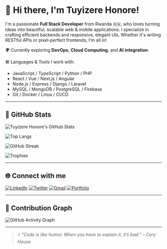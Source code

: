 # 👋 Hi there, I'm Tuyizere Honore!

I'm a passionate **Full Stack Developer** from Rwanda 🇷🇼, who loves turning ideas into beautiful, scalable web & mobile applications. I specialize in crafting efficient backends and responsive, elegant UIs. Whether it's writing RESTful APIs or pixel-perfect frontends, I'm all in!

🌍 Currently exploring **DevOps**, **Cloud Computing**, and **AI integration**.

🛠️ Languages & Tools I work with:
- JavaScript / TypeScript / Python / PHP
- React / Vue / Next.js / Angular
- Node.js / Express / Django / Laravel
- MySQL / MongoDB / PostgreSQL / Firebase
- Git / Docker / Linux / CI/CD

---

## 🚀 GitHub Stats

![Tuyizere Honore's GitHub Stats](https://github-readme-stats.vercel.app/api?username=TuyizereHonore&show_icons=true&theme=tokyonight&count_private=true&hide_title=true)

![Top Langs](https://github-readme-stats.vercel.app/api/top-langs/?username=TuyizereHonore&layout=compact&theme=tokyonight)

![GitHub Streak](https://streak-stats.demolab.com?user=TuyizereHonore&theme=tokyonight)

![Trophies](https://github-profile-trophy.vercel.app/?username=TuyizereHonore&theme=tokyonight&row=1&column=7)

---

## 🌐 Connect with me

[![LinkedIn](https://img.shields.io/badge/LinkedIn-%230077B5.svg?&style=for-the-badge&logo=linkedin&logoColor=white)](https://www.linkedin.com/in/TuyizereHonore/)
[![Twitter](https://img.shields.io/badge/Twitter-%231DA1F2.svg?&style=for-the-badge&logo=twitter&logoColor=white)](https://twitter.com/TuyizereHonore)
[![Gmail](https://img.shields.io/badge/Gmail-D14836?style=for-the-badge&logo=gmail&logoColor=white)](mailto:tuyizerehonore@gmail.com)
[![Portfolio](https://img.shields.io/badge/Portfolio-000000?style=for-the-badge&logo=About.me&logoColor=white)](https://your-portfolio-link.com)

---

## 🐍 Contribution Graph

![GitHub Activity Graph](https://github-readme-activity-graph.vercel.app/graph?username=TuyizereHonore&theme=tokyo-night)

---

> ⚡ *"Code is like humor. When you have to explain it, it’s bad." – Cory House*

